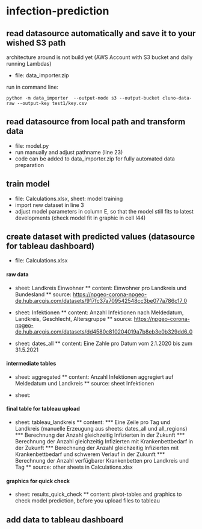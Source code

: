 # infection-prediction
## read datasource automatically and save it to your wished S3 path
architecture around is not build yet (AWS Account with S3 bucket and daily running Lambdas)

* file: data_importer.zip

run in command line:
```
python -m data_importer  --output-mode s3 --output-bucket cluno-data-raw --output-key test1/key.csv
```



## read datasource from local path and transform data
* file: model.py
* run manually and adjust pathname (line 23)
* code can be added to data_importer.zip for fully automated data preparation

## train model
* file: Calculations.xlsx, sheet: model training
* import new dataset in line 3
* adjust model parameters in column E, so that the model still fits to latest developments (check model fit in graphic in cell I44)

## create dataset with predicted values (datasource for tableau dashboard)
* file: Calculations.xlsx
#### raw data
* sheet: Landkreis Einwohner
** content: Einwohner pro Landkreis und Bundesland
** source: https://npgeo-corona-npgeo-de.hub.arcgis.com/datasets/917fc37a709542548cc3be077a786c17_0

* sheet: Infektionen
** content: Anzahl Infektionen nach Meldedatum, Landkreis, Geschlecht, Altersgruppe
** source: https://npgeo-corona-npgeo-de.hub.arcgis.com/datasets/dd4580c810204019a7b8eb3e0b329dd6_0

* sheet: dates_all
** content: Eine Zahle pro Datum vom 2.1.2020 bis zum 31.5.2021

#### intermediate tables
* sheet: aggregated
** content: Anzahl Infektionen aggregiert auf Meldedatum und Landkreis
** source: sheet Infektionen

* sheet: 

#### final table for tableau upload
* sheet: tableau_landkreis
** content: 
*** Eine Zeile pro Tag und Landkreis (manuelle Erzeugung aus sheets: dates_all und all_regions)
*** Berechnung der Anzahl gleichzeitig Infizierten in der Zukunft
*** Berechnung der Anzahl gleichzeitig Infizierten mit Krankenbettbedarf in der Zukunft
*** Berechnung der Anzahl gleichzeitig Infizierten mit Krankenbettbedarf und schwerem Verlauf in der Zukunft
*** Berechnung der Anzahl verfügbarer Krankenbetten pro Landkreis und Tag
** source: other sheets in Calculations.xlsx

#### graphics for quick check
* sheet: results_quick_check
** content: pivot-tables and graphics to check model prediction, before you upload files to tableau

## add data to tableau dashboard
